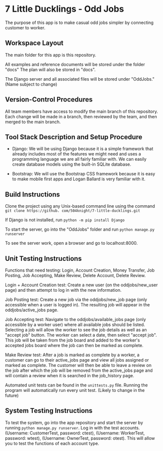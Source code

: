 
# 7 Little Ducklings - Odd Jobs

The purpose of this app is to make casual odd jobs simpler by connecting customer to worker.

## Workspace Layout

The main folder for this app is this repository.

All examples and reference documents will be stored under the folder "docs"
The plan will also be stored in "docs".

The Django server and all associated files will be stored under "OddJobs."
(Name subject to change)

## Version-Control Procedures

All team members have access to modify the main branch of this repository. Each change will be made in a branch, then reviewed by the team, and then
merged to the main branch.

## Tool Stack Description and Setup Procedure

- Django: We will be using Django because it is a simple framework that already includes most of the features
we might need and uses a programming language we are all fairly familiar with. We can easily create database models using the built-in SQLite database.

- Bootstrap: We will use the Bootstrap CSS framework because it is easy to make mobile first apps and Logan Ballard is very familiar with it.

## Build Instructions

Clone the project using any Unix-based command line using the command `git clone https://github.
com/504knight/7-little-ducklings.git`

If Django is not installed, run `python -m pip install Django`

To start the server, go into the "OddJobs" folder and run `python manage.py runserver`

To see the server work, open a browser and go to localhost:8000.

## Unit Testing Instructions

Functions that need testing: Login, Account Creation, Money Transfer, Job Posting, Job Accepting, Make Review,
Delete Account, Delete Review.

Login + Account Creation test: Create a new user (on the oddjobs/new_user page) and then attempt to log in with the new information.

Job Posting test: Create a new job via the oddjobs/new_job page (only accessible when a user is logged in). The resulting job will appear in the oddjobs/active_jobs page.

Job Accepting test: Navigate to the oddjobs/available_jobs page (only accessible by a worker user) where all available jobs should be listed. Selecting a job will allow the worker to see the job details as well as an "accept job" button. The worker can select a date, then select "accept job". This job will be taken from the job board and added to the worker's accepted jobs board where the job can then be marked as complete.

Make Review test: After a job is marked as complete by a worker, a customer can go to their active_jobs page and view all jobs assigned or marked as complete. The customer will then be able to leave a review on the job after which the job will be removed from the active_jobs page and will contain a review when it is searched in the job_history page.

Automated unit tests can be found in the `unittests.py` file. Running the program will automatically run every unit test.
(Likely to change in the future)

## System Testing Instructions

To test the system, go into the app repository and start the server by running `python manage.py runserver`. Log in
with the test accounts. (Username: CustomerTest, password: ctest), (Username: WorkerTest, password: wtest),
(Username: OwnerTest, password: otest). This will allow you to test the functions of each account type.

